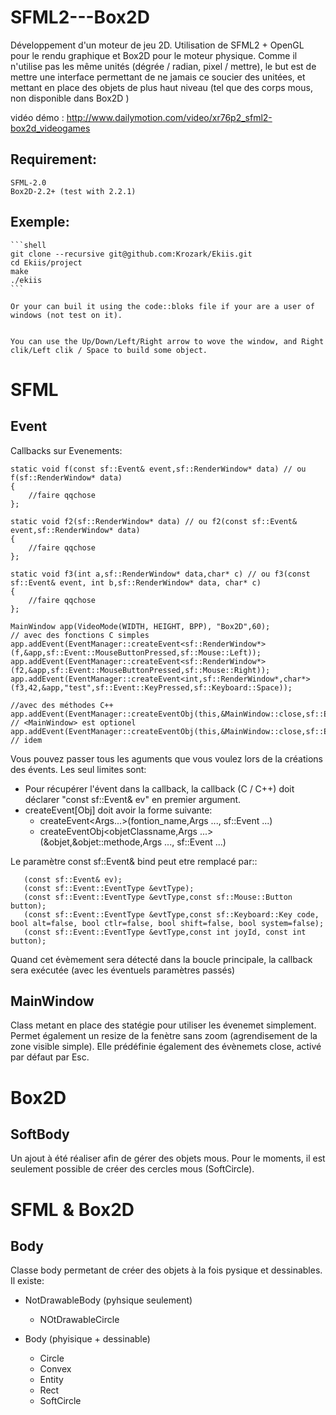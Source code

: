 SFML2---Box2D
=============

Développement d'un moteur de jeu 2D.
Utilisation de SFML2 + OpenGL pour le rendu graphique et Box2D pour le moteur physique.
Comme il n'utilise pas les même unités (dégrée / radian, pixel / mettre), le but est de mettre une interface 
permettant de ne jamais ce soucier des unitées, et mettant en place des objets de plus haut niveau 
(tel que des corps mous, non disponible dans Box2D )

vidéo démo :
http://www.dailymotion.com/video/xr76p2_sfml2-box2d_videogames


Requirement:
------------

    SFML-2.0
    Box2D-2.2+ (test with 2.2.1)


Exemple:
--------
    ```shell
    git clone --recursive git@github.com:Krozark/Ekiis.git
    cd Ekiis/project
    make
    ./ekiis
    ```

    Or your can buil it using the code::bloks file if your are a user of  windows (not test on it).


    You can use the Up/Down/Left/Right arrow to wove the window, and Right clik/Left clik / Space to build some object.


SFML
====

Event
-----

Callbacks sur Evenements:

    static void f(const sf::Event& event,sf::RenderWindow* data) // ou f(sf::RenderWindow* data)
    {
        //faire qqchose
    };

    static void f2(sf::RenderWindow* data) // ou f2(const sf::Event& event,sf::RenderWindow* data)
    {
        //faire qqchose
    };

    static void f3(int a,sf::RenderWindow* data,char* c) // ou f3(const sf::Event& event, int b,sf::RenderWindow* data, char* c)
    {
        //faire qqchose
    };

    MainWindow app(VideoMode(WIDTH, HEIGHT, BPP), "Box2D",60);
    // avec des fonctions C simples
    app.addEvent(EventManager::createEvent<sf::RenderWindow*>(f,&app,sf::Event::MouseButtonPressed,sf::Mouse::Left));
    app.addEvent(EventManager::createEvent<sf::RenderWindow*>(f2,&app,sf::Event::MouseButtonPressed,sf::Mouse::Right));
    app.addEvent(EventManager::createEvent<int,sf::RenderWindow*,char*>(f3,42,&app,"test",sf::Event::KeyPressed,sf::Keyboard::Space)); 

    //avec des méthodes C++
    app.addEvent(EventManager::createEventObj(this,&MainWindow::close,sf::Event::Closed)); // <MainWindow> est optionel
    app.addEvent(EventManager::createEventObj(this,&MainWindow::close,sf::Event::KeyPressed,sf::Keyboard::Escape)); // idem


Vous pouvez passer tous les aguments que vous voulez lors de la créations des évents. Les seul limites sont:
* Pour récupérer l'évent dans la callback, la callback (C / C++)  doit déclarer "const sf::Event& ev" en premier argument.
* createEvent[Obj] doit avoir la forme suivante:
    * createEvent\<Args...\>(fontion\_name,Args ..., sf::Event ...)
    * createEventObj\<objetClassname,Args ...\>(&objet,&objet::methode,Args ..., sf::Event ...)


Le paramètre const sf::Event& bind peut etre remplacé par::

       (const sf::Event& ev);
       (const sf::Event::EventType &evtType);
       (const sf::Event::EventType &evtType,const sf::Mouse::Button button);
       (const sf::Event::EventType &evtType,const sf::Keyboard::Key code, bool alt=false, bool ctlr=false, bool shift=false, bool system=false);
       (const sf::Event::EventType &evtType,const int joyId, const int button);

Quand cet évèmement sera détecté dans la boucle principale, la callback sera exécutée (avec les éventuels paramètres passés)


MainWindow
----------

Class metant en place des statégie pour utiliser les évenemet simplement.
Permet également un resize de la fenètre sans zoom (agrendisement de la zone visible simple).
Elle prédéfinie également des évènemets close, activé par défaut par Esc.



Box2D
=====


SoftBody
--------

Un ajout à été réaliser afin de gérer des objets mous.
Pour le moments, il est seulement possible de créer des cercles mous (SoftCircle).



SFML & Box2D
============


Body
----

Classe body permetant de créer des objets à la fois pysique et dessinables.
Il existe:
* NotDrawableBody (pyhsique seulement)
    * NOtDrawableCircle

* Body (phyisique + dessinable)
    * Circle
    * Convex
    * Entity
    * Rect
    * SoftCircle


